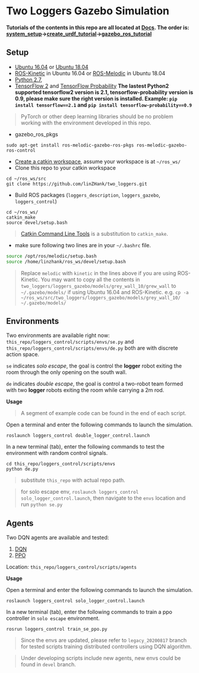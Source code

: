 # Two Loggers Gazebo Simulation
**Tutorials of the contents in this repo are all located at [Docs](https://github.com/linZHank/two_loggers/tree/master/Docs). The order is: [system_setup](https://github.com/linZHank/two_loggers/blob/master/Docs/system_setup.md)->[create_urdf_tutorial](https://github.com/linZHank/two_loggers/blob/master/Docs/create_urdf_tutorial.md)->[gazebo_ros_tutorial](https://github.com/linZHank/two_loggers/blob/master/Docs/gazebo_ros_tutorial.md)**

## Setup
- [Ubuntu 16.04](http://releases.ubuntu.com/16.04/) or [Ubuntu 18.04](http://releases.ubuntu.com/18.04/)
- [ROS-Kinetic](http://wiki.ros.org/kinetic) in Ubuntu 16.04 or [ROS-Melodic](http://wiki.ros.org/melodic) in Ubuntu 18.04
- [Python 2.7](https://www.python.org/download/releases/2.7/),
- [TensorFlow 2](https://www.tensorflow.org/) and [TensorFlow Probability](https://www.tensorflow.org/probability)
**The lastest Python2 supported tensorflow2 version is 2.1, tensorflow-probability version is 0.9, please make sure the right
version is installed. Example: `pip install tensorflow==2.1` and `pip install tensorflow-probability==0.9`**

> PyTorch or other deep learning libraries should be no problem working with the environment developed in this repo.

- gazebo_ros_pkgs
``` console
sudo apt-get install ros-melodic-gazebo-ros-pkgs ros-melodic-gazebo-ros-control
```
- [Create a catkin workspace](http://wiki.ros.org/catkin/Tutorials/create_a_workspace), assume your workspace is at `~/ros_ws/`
- Clone this repo to your catkin workspace
```console
cd ~/ros_ws/src
git clone https://github.com/linZHank/two_loggers.git
```
- Build ROS packages (`loggers_description`, `loggers_gazebo`, `loggers_control`)

``` console
cd ~/ros_ws/
catkin_make
source devel/setup.bash
```
> [Catkin Command Line Tools](https://catkin-tools.readthedocs.io/en/latest/) is a substitution to `catkin_make`.

- make sure following two lines are in your `~/.bashrc` file.
``` bash
source /opt/ros/melodic/setup.bash
source /home/linzhank/ros_ws/devel/setup.bash
```
> Replace `melodic` with `kinetic` in the lines above if you are using ROS-Kinetic.
> You may want to copy all the contents in `two_loggers/loggers_gazebo/models/grey_wall_10/grew_wall` to `~/.gazebo/models/` if using Ubuntu 16.04 and ROS-Kinetic. e.g. `cp -a ~/ros_ws/src/two_loggers/loggers_gazebo/models/grey_wall_10/ ~/.gazebo/models/`

## Environments
Two environments are available right now: `this_repo/loggers_control/scripts/envs/se.py` and `this_repo/loggers_control/scripts/envs/de.py` both are with discrete action space.

`se` indicates *solo escape*, the goal is control the **logger** robot exiting the room through the only opening on the south
wall.

`de` indicates *double escape*, the goal is control a two-robot team formed with two **logger** robots exiting the room while
carrying a 2m rod.

**Usage**

> A segment of example code can be found in the end of each script.

Open a terminal and enter the following commands to launch the simulation.
```console
roslaunch loggers_control double_logger_control.launch
```
In a new terminal (tab), enter the following commands to test the environment with random control signals.
```console
cd this_repo/loggers_control/scripts/envs
python de.py
```
> substitute `this_repo` with actual repo path.

> for solo escape env, `roslaunch loggers_control solo_logger_control.launch`, then navigate to the `envs`
> location and run `python se.py`

## Agents
Two DQN agents are available and tested:
1. [DQN](https://www.nature.com/articles/nature14236)
2. [PPO](https://arxiv.org/abs/1707.06347)

Location: `this_repo/loggers_control/scripts/agents`

**Usage**

Open a terminal and enter the following commands to launch the simulation.
```console
roslaunch loggers_control solo_logger_control.launch
```
In a new terminal (tab), enter the following commands to train a ppo controller in `solo escape` environment.
```console
rosrun loggers_control train_se_ppo.py
```
> Since the envs are updated, please refer to `legacy_20200817` branch for tested scripts training distributed controllers using
> DQN algorithm.

> Under developing scripts include new agents, new envs could be found in `devel` branch.
